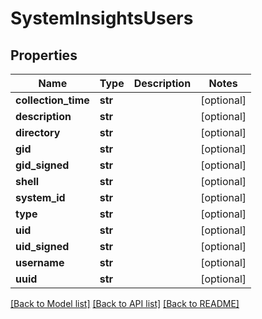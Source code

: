 # SystemInsightsUsers

## Properties
Name | Type | Description | Notes
------------ | ------------- | ------------- | -------------
**collection_time** | **str** |  | [optional] 
**description** | **str** |  | [optional] 
**directory** | **str** |  | [optional] 
**gid** | **str** |  | [optional] 
**gid_signed** | **str** |  | [optional] 
**shell** | **str** |  | [optional] 
**system_id** | **str** |  | [optional] 
**type** | **str** |  | [optional] 
**uid** | **str** |  | [optional] 
**uid_signed** | **str** |  | [optional] 
**username** | **str** |  | [optional] 
**uuid** | **str** |  | [optional] 

[[Back to Model list]](../README.md#documentation-for-models) [[Back to API list]](../README.md#documentation-for-api-endpoints) [[Back to README]](../README.md)


